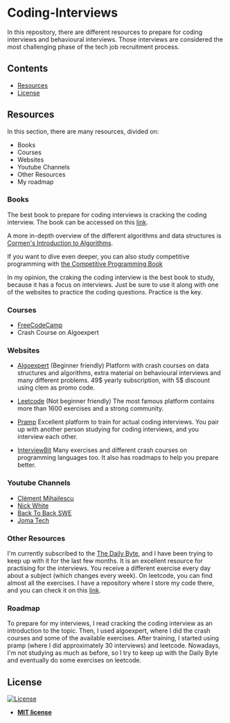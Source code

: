 # Coding-Interviews
In this repository, there are different resources to prepare for coding interviews and behavioural interviews. Those interviews are considered the most challenging phase of the tech job recruitment process.


## Contents
- [Resources](#Resources)
- [License](#License)


## Resources
In this section, there are many resources, divided on:

* Books
* Courses
* Websites
* Youtube Channels
* Other Resources
* My roadmap

### Books

The best book to prepare for coding interviews is cracking the coding interview. The book can be accessed on this [link](https://cin.ufpe.br/~fbma/Crack/Cracking%20the%20Coding%20Interview%20189%20Programming%20Questions%20and%20Solutions.pdf).

A more in-depth overview of the different algorithms and data structures is [Cormen's Introduction to Algorithms](https://www.amazon.com/Introduction-Algorithms-3rd-MIT-Press/dp/0262033844).

If you want to dive even deeper, you can also study competitive programming with [the Competitive Programming Book](https://cpbook.net/)

In my opinion, the craking the coding interview is the best book to study, because it has a focus on interviews. Just be sure to use it along with one of the websites to practice the coding questions. Practice is the key.

### Courses

* [FreeCodeCamp](https://www.youtube.com/watch?v=8hly31xKli0)
* Crash Course on Algoexpert

### Websites

* [Algoexpert](https://www.algoexpert.io/) (Beginner friendly)
  Platform with crash courses on data structures and algorithms, extra material on behavioural interviews and many different problems. 49$ yearly subscription, with 5$ discount using clem as promo code.

* [Leetcode](https://leetcode.com/) (Not beginner friendly)
  The most famous platform contains more than 1600 exercises and a strong community.

* [Pramp](https://www.pramp.com/#/)
  Excellent platform to train for actual coding interviews. You pair up with another person studying for coding interviews, and you interview each other.
  
* [InterviewBit](https://www.interviewbit.com/)
  Many exercises and different crash courses on programming languages too. It also has roadmaps to help you prepare better.
 
### Youtube Channels

* [Clément Mihailescu](https://www.youtube.com/channel/UCaO6VoaYJv4kS-TQO_M-N_g)
* [Nick White](https://www.youtube.com/channel/UC1fLEeYICmo3O9cUsqIi7HA)
* [Back To Back SWE](https://www.youtube.com/channel/UCmJz2DV1a3yfgrR7GqRtUUA)
* [Joma Tech](https://www.youtube.com/channel/UCV0qA-eDDICsRR9rPcnG7tw)

### Other Resources

I'm currently subscribed to the [The Daily Byte](https://thedailybyte.dev/), and I have been trying to keep up with it for the last few months. It is an excellent resource for practising for the interviews. You receive a different exercise every day about a subject (which changes every week). On leetcode, you can find almost all the exercises. I have a repository where I store my code there, and you can check it on this [link](https://github.com/ItamarRocha/DailyByte).

### Roadmap

To prepare for my interviews, I read cracking the coding interview as an introduction to the topic. Then, I used algoexpert, where I did the crash courses and some of the available exercises. After training, I started using pramp (where I did approximately 30 interviews) and leetcode. Nowadays, I'm not studying as much as before, so I try to keep up with the Daily Byte and eventually do some exercises on leetcode.


## License

[![License](http://img.shields.io/:license-mit-blue.svg?style=flat-square)](http://badges.mit-license.org)

- **[MIT license](http://opensource.org/licenses/mit-license.php)**
